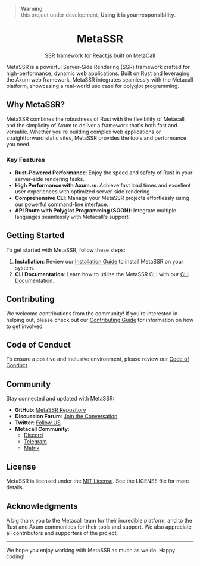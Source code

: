 > **Warning**  
> this project under development, **Using it is your responsibility**.

<div align="center">
 <h1>MetaSSR</h1>

<p align='center'> SSR framework for React.js built on <a href="https://github.com/metacall/core">MetaCall</a> </p>
</div>


MetaSSR is a powerful Server-Side Rendering (SSR) framework crafted for high-performance, dynamic web applications. Built on Rust and leveraging the Axum web framework, MetaSSR integrates seamlessly with the Metacall platform, showcasing a real-world use case for polyglot programming.

## Why MetaSSR?

MetaSSR combines the robustness of Rust with the flexibility of Metacall and the simplicity of Axum to deliver a framework that's both fast and versatile. Whether you're building complex web applications or straightforward static sites, MetaSSR provides the tools and performance you need.

### Key Features

- **Rust-Powered Performance**: Enjoy the speed and safety of Rust in your server-side rendering tasks.
- **High Performance with Axum.rs**: Achieve fast load times and excellent user experiences with optimized server-side rendering.
- **Comprehensive CLI**: Manage your MetaSSR projects effortlessly using our powerful command-line interface.
- **API Route with Polyglot Programming (SOON)**: Integrate multiple languages seamlessly with Metacall's support.

## Getting Started

To get started with MetaSSR, follow these steps:

1. **Installation**: Review our [Installation Guide](docs/getting-started/installation.md) to install MetaSSR on your system.
2. **CLI Documentation**: Learn how to utilize the MetaSSR CLI with our [CLI Documentation](docs/getting-started/cli.md).


## Contributing

We welcome contributions from the community! If you’re interested in helping out, please check out our [Contributing Guide](CONTRIBUTING.md) for information on how to get involved.

## Code of Conduct

To ensure a positive and inclusive environment, please review our [Code of Conduct](CODE_OF_CONDUCT.md).

## Community

Stay connected and updated with MetaSSR:

- **GitHub**: [MetaSSR Repository](https://github.com/metacall/metassr)
- **Discussion Forum**: [Join the Conversation](https://github.com/metacall/metassr/discussions)
- **Twitter**: [Follow US](https://twitter.com/metacallio)
- **Metacall Community**: 
  - [Discord](https://discord.gg/upwP4mwJWa)
  - [Telegram](https://t.me/joinchat/BMSVbBatp0Vi4s5l4VgUgg)
  - [Matrix](https://matrix.to/#/#metacall:matrix.org)

## License

MetaSSR is licensed under the [MIT License](LICENSE). See the LICENSE file for more details.

## Acknowledgments

A big thank you to the Metacall team for their incredible platform, and to the Rust and Axum communities for their tools and support. We also appreciate all contributors and supporters of the project.

---

We hope you enjoy working with MetaSSR as much as we do. Happy coding!


